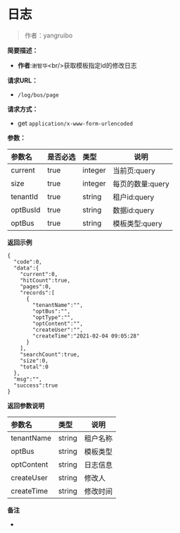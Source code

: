 # 日志

> 作者：yangruibo

**简要描述：** 

- **作者**:`谢智华`&lt;br/&gt;获取模板指定id的修改日志

**请求URL：** 
- ` /log/bus/page `
  
**请求方式：**
- get `application/x-www-form-urlencoded` 

**参数：** 

|参数名|是否必选|类型|说明|
|:----    |:---|:----- |-----   |
|current |true  |integer |当前页:query |
|size |true  |integer |每页的数量:query |
|tenantId |true  |string |租户id:query |
|optBusId |true  |string |数据id:query |
|optBus |true  |string |模板类型:query |

 **返回示例**

``` 
{
  "code":0,
  "data":{
    "current":0,
    "hitCount":true,
    "pages":0,
    "records":[
      {
        "tenantName":"",
        "optBus":"",
        "optType":"",
        "optContent":"",
        "createUser":"",
        "createTime":"2021-02-04 09:05:28"
      }
    ],
    "searchCount":true,
    "size":0,
    "total":0
  },
  "msg":"",
  "success":true
}
```

 **返回参数说明** 

|参数名|类型|说明|
|:-----  |:-----|----- |
|tenantName |string  |租户名称
|optBus |string  |模板类型
|optContent |string  |日志信息
|createUser |string  |修改人
|createTime |string  |修改时间

 **备注** 

-